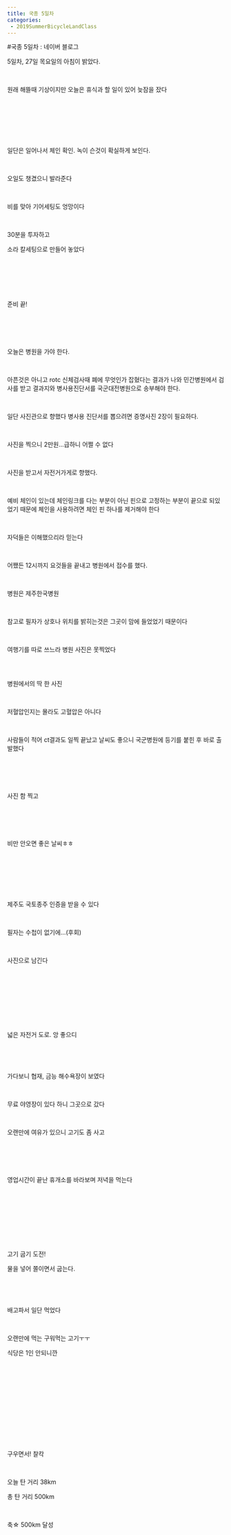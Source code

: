 ```yaml
---
title: 국종 5일차
categories:
 - 2019SummerBicycleLandClass
---
```

#국종 5일차 : 네이버 블로그
<div class="wrap_rabbit pcol2 _param(1) _postViewArea221573292440" id="post-view221573292440">
<!-- Rabbit HTML --><div class="se-viewer se-theme-default" lang="ko-KR">
<!-- SE_DOC_HEADER_END -->
<div class="se-main-container">
<div class="se-component se-text se-l-default" id="SE-57f25107-99b1-11e9-9aaf-e57bdb210bdc">
<div class="se-component-content">
<div class="se-section se-section-text se-l-default">
<div class="se-module se-module-text"><!-- SE-TEXT { --><p class="se-text-paragraph se-text-paragraph-align-" id="SE-b3215d32-99fb-11e9-bdc1-1b9b3fe1d43d" style=""><span class="se-fs- se-ff-" id="SE-d5066da3-99fb-11e9-bdc1-b5b4067c705f" style="">5일차, 27일 목요일의 아침이 밝았다.</span></p><!-- } SE-TEXT --><!-- SE-TEXT { --><p class="se-text-paragraph se-text-paragraph-align-" id="SE-b3215d33-99fb-11e9-bdc1-4b4cfb356885" style=""><span class="se-fs- se-ff-" id="SE-d5066da4-99fb-11e9-bdc1-710086da8aee" style="">​</span></p><!-- } SE-TEXT --><!-- SE-TEXT { --><p class="se-text-paragraph se-text-paragraph-align-" id="SE-b3215d34-99fb-11e9-bdc1-e13bf104c26c" style=""><span class="se-fs- se-ff-" id="SE-d50694b5-99fb-11e9-bdc1-4d266d7ddf91" style="">원래 해뜰때 기상이지만 오늘은 휴식과 할 일이 있어 늦잠을 잤다</span></p><!-- } SE-TEXT --><!-- SE-TEXT { --><p class="se-text-paragraph se-text-paragraph-align-" id="SE-a429854b-99b7-11e9-9aaf-61756f246b57" style=""><span class="se-fs- se-ff-" id="SE-d50694b6-99fb-11e9-bdc1-154da6a281ec" style="">​</span></p><!-- } SE-TEXT --><!-- SE-TEXT { --><p class="se-text-paragraph se-text-paragraph-align-" id="SE-d50694b8-99fb-11e9-bdc1-535434cc4184" style=""><span class="se-fs- se-ff-" id="SE-d50694b7-99fb-11e9-bdc1-2513c3195a4b" style="">​</span></p><!-- } SE-TEXT --><!-- SE-TEXT { --><p class="se-text-paragraph se-text-paragraph-align-" id="SE-d50694ba-99fb-11e9-bdc1-b9b3ff8d9064" style=""><span class="se-fs- se-ff-" id="SE-d50694b9-99fb-11e9-bdc1-3b98e2f699a7" style="">​</span></p><!-- } SE-TEXT --></div>
</div>
</div>
</div> <div class="se-component se-image se-l-default" id="SE-5435be26-99b1-11e9-9aaf-99211b1ac207">
<div class="se-component-content se-component-content-fit">
<div class="se-section se-section-image se-l-default se-section-align-">
<a class="se-module se-module-image __se_image_link __se_link" data-linkdata='{"id" : "SE-5435be26-99b1-11e9-9aaf-99211b1ac207", "src" : "https://postfiles.pstatic.net/MjAxOTA2MjhfMTA3/MDAxNTYxNzMyNDgyNzk1.LxqO8Vbx1O8vgaLIvHBlFfqgSpyYWlUNCojJMLxnGAAg.PJv1IzGS4HHihemo1ndj-GbxFL0VocFInH7UpxzVtdkg.JPEG.dls32208/20190627_103716.jpg", "linkUse" : "false", "link" : ""}' data-linktype="img" href="#" onclick="return false;" style=" ">
<img alt="" class="se-image-resource" data-height="506" data-lazy-src="https://postfiles.pstatic.net/MjAxOTA2MjhfMTA3/MDAxNTYxNzMyNDgyNzk1.LxqO8Vbx1O8vgaLIvHBlFfqgSpyYWlUNCojJMLxnGAAg.PJv1IzGS4HHihemo1ndj-GbxFL0VocFInH7UpxzVtdkg.JPEG.dls32208/20190627_103716.jpg?type=w966" data-width="900" src="https://postfiles.pstatic.net/MjAxOTA2MjhfMTA3/MDAxNTYxNzMyNDgyNzk1.LxqO8Vbx1O8vgaLIvHBlFfqgSpyYWlUNCojJMLxnGAAg.PJv1IzGS4HHihemo1ndj-GbxFL0VocFInH7UpxzVtdkg.JPEG.dls32208/20190627_103716.jpg?type=w80_blur">
</img></a> </div>
</div>
</div> <div class="se-component se-text se-l-default" id="SE-924be81c-99b1-11e9-9aaf-19e4237fe9ee">
<div class="se-component-content">
<div class="se-section se-section-text se-l-default">
<div class="se-module se-module-text"><!-- SE-TEXT { --><p class="se-text-paragraph se-text-paragraph-align-" id="SE-b3249187-99fb-11e9-bdc1-93db2fef6c19" style=""><span class="se-fs- se-ff-" id="SE-d507580b-99fb-11e9-bdc1-c990315e09b5" style="">일단은 일어나서 체인 확인. 녹이 슨것이 확실하게 보인다.</span></p><!-- } SE-TEXT --><!-- SE-TEXT { --><p class="se-text-paragraph se-text-paragraph-align-" id="SE-b3249188-99fb-11e9-bdc1-31c32c78b3ff" style=""><span class="se-fs- se-ff-" id="SE-d507580c-99fb-11e9-bdc1-cdd171175212" style="">​</span></p><!-- } SE-TEXT --><!-- SE-TEXT { --><p class="se-text-paragraph se-text-paragraph-align-" id="SE-b3249189-99fb-11e9-bdc1-155547817bca" style=""><span class="se-fs- se-ff-" id="SE-d507580d-99fb-11e9-bdc1-7dd56ba08272" style="">오일도 챙겼으니 발라준다</span></p><!-- } SE-TEXT --><!-- SE-TEXT { --><p class="se-text-paragraph se-text-paragraph-align-" id="SE-b324918a-99fb-11e9-bdc1-0bb947c1301d" style=""><span class="se-fs- se-ff-" id="SE-d507580e-99fb-11e9-bdc1-6b1fd23371f9" style="">​</span></p><!-- } SE-TEXT --><!-- SE-TEXT { --><p class="se-text-paragraph se-text-paragraph-align-" id="SE-b324918b-99fb-11e9-bdc1-bf7a4fb29cdb" style=""><span class="se-fs- se-ff-" id="SE-d507580f-99fb-11e9-bdc1-793aaffc91a8" style="">비를 맞아 기어세팅도 엉망이다</span></p><!-- } SE-TEXT --><!-- SE-TEXT { --><p class="se-text-paragraph se-text-paragraph-align-" id="SE-b324918c-99fb-11e9-bdc1-ff094a3562ce" style=""><span class="se-fs- se-ff-" id="SE-d5075810-99fb-11e9-bdc1-99047f992d49" style="">​</span></p><!-- } SE-TEXT --><!-- SE-TEXT { --><p class="se-text-paragraph se-text-paragraph-align-" id="SE-b324918d-99fb-11e9-bdc1-4b56e8adca9f" style=""><span class="se-fs- se-ff-" id="SE-d5077f21-99fb-11e9-bdc1-7d720e10b709" style="">30분을 투자하고</span></p><!-- } SE-TEXT --><!-- SE-TEXT { --><p class="se-text-paragraph se-text-paragraph-align-" id="SE-b324918e-99fb-11e9-bdc1-d58b72fba9dd" style=""><span class="se-fs- se-ff-" id="SE-d5077f22-99fb-11e9-bdc1-eb1803dd505e" style="">소라 칼세팅으로 만들어 놓았다</span></p><!-- } SE-TEXT --><!-- SE-TEXT { --><p class="se-text-paragraph se-text-paragraph-align-" id="SE-b324918f-99fb-11e9-bdc1-e3f36c41b386" style=""><span class="se-fs- se-ff-" id="SE-d5077f23-99fb-11e9-bdc1-a75a4be0a106" style="">​</span></p><!-- } SE-TEXT --><!-- SE-TEXT { --><p class="se-text-paragraph se-text-paragraph-align-" id="SE-b3249190-99fb-11e9-bdc1-8f8448040128" style=""><span class="se-fs- se-ff-" id="SE-d5077f24-99fb-11e9-bdc1-f72097631d5d" style="">​</span></p><!-- } SE-TEXT --><!-- SE-TEXT { --><p class="se-text-paragraph se-text-paragraph-align-" id="SE-b3249191-99fb-11e9-bdc1-f9abdd76ccbe" style=""><span class="se-fs- se-ff-" id="SE-d5077f25-99fb-11e9-bdc1-f1aa6c32b8dc" style="">​</span></p><!-- } SE-TEXT --><!-- SE-TEXT { --><p class="se-text-paragraph se-text-paragraph-align-" id="SE-a42a21a7-99b7-11e9-9aaf-d534bfa32002" style=""><span class="se-fs- se-ff-" id="SE-d5077f26-99fb-11e9-bdc1-cb348f2f330e" style="">준비 끝!</span></p><!-- } SE-TEXT --></div>
</div>
</div>
</div> <div class="se-component se-image se-l-default" id="SE-54360c47-99b1-11e9-9aaf-a59f8596c7f8">
<div class="se-component-content se-component-content-fit">
<div class="se-section se-section-image se-l-default se-section-align-">
<a class="se-module se-module-image __se_image_link __se_link" data-linkdata='{"id" : "SE-54360c47-99b1-11e9-9aaf-a59f8596c7f8", "src" : "https://postfiles.pstatic.net/MjAxOTA2MjhfMTA3/MDAxNTYxNzMyNDgzOTM1.KW68anG-y1J37ynxFdy7Ki-FYK6KyR-RNGS4PLi5R0Eg.dQ8hVBOJGoABVPBPOuinuLvto4N17zfCM9nbpXcJFdUg.JPEG.dls32208/20190627_104809.jpg", "linkUse" : "false", "link" : ""}' data-linktype="img" href="#" onclick="return false;" style=" ">
<img alt="" class="se-image-resource" data-height="506" data-lazy-src="https://postfiles.pstatic.net/MjAxOTA2MjhfMTA3/MDAxNTYxNzMyNDgzOTM1.KW68anG-y1J37ynxFdy7Ki-FYK6KyR-RNGS4PLi5R0Eg.dQ8hVBOJGoABVPBPOuinuLvto4N17zfCM9nbpXcJFdUg.JPEG.dls32208/20190627_104809.jpg?type=w966" data-width="900" src="https://postfiles.pstatic.net/MjAxOTA2MjhfMTA3/MDAxNTYxNzMyNDgzOTM1.KW68anG-y1J37ynxFdy7Ki-FYK6KyR-RNGS4PLi5R0Eg.dQ8hVBOJGoABVPBPOuinuLvto4N17zfCM9nbpXcJFdUg.JPEG.dls32208/20190627_104809.jpg?type=w80_blur">
</img></a> </div>
</div>
</div> <div class="se-component se-text se-l-default" id="SE-c8d564cb-99b1-11e9-9aaf-db70505dd966">
<div class="se-component-content">
<div class="se-section se-section-text se-l-default">
<div class="se-module se-module-text"><!-- SE-TEXT { --><p class="se-text-paragraph se-text-paragraph-align-" id="SE-b325ca14-99fb-11e9-bdc1-857b21d23154" style=""><span class="se-fs- se-ff-" id="SE-d5081b67-99fb-11e9-bdc1-bdf3b03c6f6b" style="">​</span></p><!-- } SE-TEXT --><!-- SE-TEXT { --><p class="se-text-paragraph se-text-paragraph-align-" id="SE-b325ca15-99fb-11e9-bdc1-ffcb87725313" style=""><span class="se-fs- se-ff-" id="SE-d5084278-99fb-11e9-bdc1-a518d901d736" style="">​</span></p><!-- } SE-TEXT --><!-- SE-TEXT { --><p class="se-text-paragraph se-text-paragraph-align-" id="SE-b325ca16-99fb-11e9-bdc1-13b715fb028f" style=""><span class="se-fs- se-ff-" id="SE-d5084279-99fb-11e9-bdc1-097e1612a7bf" style="">오늘은 병원을 가야 한다.</span></p><!-- } SE-TEXT --><!-- SE-TEXT { --><p class="se-text-paragraph se-text-paragraph-align-" id="SE-b325f127-99fb-11e9-bdc1-29fd0bf8fc73" style=""><span class="se-fs- se-ff-" id="SE-d508427a-99fb-11e9-bdc1-c9b8550d24f2" style="">​</span></p><!-- } SE-TEXT --><!-- SE-TEXT { --><p class="se-text-paragraph se-text-paragraph-align-" id="SE-b325f128-99fb-11e9-bdc1-43bcf51ca2c5" style=""><span class="se-fs- se-ff-" id="SE-d508427b-99fb-11e9-bdc1-511d50bc83b4" style="">아픈것은 아니고 rotc 신체검사때 폐에 무엇인가 잡혔다는 결과가 나와 민간병원에서 검사를 받고 결과지와 병사용진단서를 국군대전병원으로 송부해야 한다.</span></p><!-- } SE-TEXT --><!-- SE-TEXT { --><p class="se-text-paragraph se-text-paragraph-align-" id="SE-b325f129-99fb-11e9-bdc1-1fe7057f7b83" style=""><span class="se-fs- se-ff-" id="SE-d508427c-99fb-11e9-bdc1-632eb6ee25c6" style="">​</span></p><!-- } SE-TEXT --><!-- SE-TEXT { --><p class="se-text-paragraph se-text-paragraph-align-" id="SE-b325f12a-99fb-11e9-bdc1-21ad8ee4a6d5" style=""><span class="se-fs- se-ff-" id="SE-d508427d-99fb-11e9-bdc1-ff87ee8e2133" style="">일단 사진관으로 향했다 병사용 진단서를 뽑으려면 증명사진 2장이 필요하다.</span></p><!-- } SE-TEXT --><!-- SE-TEXT { --><p class="se-text-paragraph se-text-paragraph-align-" id="SE-b325f12b-99fb-11e9-bdc1-53d1af59c24d" style=""><span class="se-fs- se-ff-" id="SE-d508427e-99fb-11e9-bdc1-ed84157cd87a" style="">​</span></p><!-- } SE-TEXT --><!-- SE-TEXT { --><p class="se-text-paragraph se-text-paragraph-align-" id="SE-b325f12c-99fb-11e9-bdc1-c98858cbe97f" style=""><span class="se-fs- se-ff-" id="SE-d508698f-99fb-11e9-bdc1-f95c3b0ef46d" style="">사진을 찍으니 2만원...급하니 어쩔 수 없다</span></p><!-- } SE-TEXT --><!-- SE-TEXT { --><p class="se-text-paragraph se-text-paragraph-align-" id="SE-b325f12d-99fb-11e9-bdc1-4323b1791aa5" style=""><span class="se-fs- se-ff-" id="SE-d5086990-99fb-11e9-bdc1-59cabcc2a442" style="">​</span></p><!-- } SE-TEXT --><!-- SE-TEXT { --><p class="se-text-paragraph se-text-paragraph-align-" id="SE-b325f12e-99fb-11e9-bdc1-33dd84ff6e67" style=""><span class="se-fs- se-ff-" id="SE-d5086991-99fb-11e9-bdc1-f135f1aa2a35" style="">사진을 받고서 자전거가게로 향했다.</span></p><!-- } SE-TEXT --><!-- SE-TEXT { --><p class="se-text-paragraph se-text-paragraph-align-" id="SE-b325f12f-99fb-11e9-bdc1-9f5045430a98" style=""><span class="se-fs- se-ff-" id="SE-d5086992-99fb-11e9-bdc1-0d9e5320e7ab" style="">​</span></p><!-- } SE-TEXT --><!-- SE-TEXT { --><p class="se-text-paragraph se-text-paragraph-align-" id="SE-b325f130-99fb-11e9-bdc1-c7d0fff24907" style=""><span class="se-fs- se-ff-" id="SE-d5086993-99fb-11e9-bdc1-0398b5099aad" style="">예비 체인이 있는데 체인링크를 다는 부분이 아닌 핀으로 고정하는 부분이 끝으로 되있었기 때문에 체인을 사용하려면 체인 핀 하나를 제거해야 한다</span></p><!-- } SE-TEXT --><!-- SE-TEXT { --><p class="se-text-paragraph se-text-paragraph-align-" id="SE-b325f131-99fb-11e9-bdc1-93cf8e3a7ec4" style=""><span class="se-fs- se-ff-" id="SE-d5086994-99fb-11e9-bdc1-574deb838068" style="">​</span></p><!-- } SE-TEXT --><!-- SE-TEXT { --><p class="se-text-paragraph se-text-paragraph-align-" id="SE-b325f132-99fb-11e9-bdc1-5f593dfb5057" style=""><span class="se-fs- se-ff-" id="SE-d5086995-99fb-11e9-bdc1-0dade8615187" style="">자덕들은 이해했으리라 믿는다</span></p><!-- } SE-TEXT --><!-- SE-TEXT { --><p class="se-text-paragraph se-text-paragraph-align-" id="SE-b325f133-99fb-11e9-bdc1-b99b9d2ee5d0" style=""><span class="se-fs- se-ff-" id="SE-d5086996-99fb-11e9-bdc1-13634c317a2c" style="">​</span></p><!-- } SE-TEXT --><!-- SE-TEXT { --><p class="se-text-paragraph se-text-paragraph-align-" id="SE-b325f134-99fb-11e9-bdc1-1b58befc8594" style=""><span class="se-fs- se-ff-" id="SE-d5086997-99fb-11e9-bdc1-fd84ac759cbf" style="">어쨌든 12시까지 요것들을 끝내고 병원에서 접수를 했다.</span></p><!-- } SE-TEXT --><!-- SE-TEXT { --><p class="se-text-paragraph se-text-paragraph-align-" id="SE-b325f135-99fb-11e9-bdc1-91427e8b9417" style=""><span class="se-fs- se-ff-" id="SE-d50890a8-99fb-11e9-bdc1-b7b68770fc95" style="">​</span></p><!-- } SE-TEXT --><!-- SE-TEXT { --><p class="se-text-paragraph se-text-paragraph-align-" id="SE-b325f136-99fb-11e9-bdc1-ef1dbc1d44c9" style=""><span class="se-fs- se-ff-" id="SE-d50890a9-99fb-11e9-bdc1-71a875d65f4a" style="">병원은 제주한국병원</span></p><!-- } SE-TEXT --><!-- SE-TEXT { --><p class="se-text-paragraph se-text-paragraph-align-" id="SE-b325f137-99fb-11e9-bdc1-b1ac375e6c3c" style=""><span class="se-fs- se-ff-" id="SE-d50890aa-99fb-11e9-bdc1-bbe6c9bab8d0" style="">​</span></p><!-- } SE-TEXT --><!-- SE-TEXT { --><p class="se-text-paragraph se-text-paragraph-align-" id="SE-b325f138-99fb-11e9-bdc1-c7c320e4ce06" style=""><span class="se-fs- se-ff-" id="SE-d50890ab-99fb-11e9-bdc1-5fcdfef32058" style="">참고로 필자가 상호나 위치를 밝히는것은 그곳이 맘에 들었었기 때문이다</span></p><!-- } SE-TEXT --><!-- SE-TEXT { --><p class="se-text-paragraph se-text-paragraph-align-" id="SE-a42b0b33-99b7-11e9-9aaf-8764713e645b" style=""><span class="se-fs- se-ff-" id="SE-d50890ac-99fb-11e9-bdc1-65c7d7caa89a" style="">​</span></p><!-- } SE-TEXT --><!-- SE-TEXT { --><p class="se-text-paragraph se-text-paragraph-align-" id="SE-d50890ae-99fb-11e9-bdc1-599260883469" style=""><span class="se-fs- se-ff-" id="SE-d50890ad-99fb-11e9-bdc1-4d45b86f8887" style="">여행기를 따로 쓰느라 병원 사진은 못찍었다</span></p><!-- } SE-TEXT --><!-- SE-TEXT { --><p class="se-text-paragraph se-text-paragraph-align-" id="SE-d50890b0-99fb-11e9-bdc1-6741aa5e7f12" style=""><span class="se-fs- se-ff-" id="SE-d50890af-99fb-11e9-bdc1-5fe674bc9270" style="">​</span></p><!-- } SE-TEXT --></div>
</div>
</div>
</div> <div class="se-component se-image se-l-default" id="SE-5436f6a9-99b1-11e9-9aaf-214e4811af36">
<div class="se-component-content se-component-content-fit">
<div class="se-section se-section-image se-l-default se-section-align-">
<a class="se-module se-module-image __se_image_link __se_link" data-linkdata='{"id" : "SE-5436f6a9-99b1-11e9-9aaf-214e4811af36", "src" : "https://postfiles.pstatic.net/MjAxOTA2MjhfMjY3/MDAxNTYxNzMyNDg1NDM4.9i4C7hnzTkvhH9znpLgJOjxPZol8M9UuBRmVwOzEQ6og.UktQ-3eb01gGxV_zDYe5UB-IgdvOyqc3CxJmataGRcYg.JPEG.dls32208/20190627_143220.jpg", "linkUse" : "false", "link" : ""}' data-linktype="img" href="#" onclick="return false;" style=" ">
<img alt="" class="se-image-resource" data-height="1600" data-lazy-src="https://postfiles.pstatic.net/MjAxOTA2MjhfMjY3/MDAxNTYxNzMyNDg1NDM4.9i4C7hnzTkvhH9znpLgJOjxPZol8M9UuBRmVwOzEQ6og.UktQ-3eb01gGxV_zDYe5UB-IgdvOyqc3CxJmataGRcYg.JPEG.dls32208/20190627_143220.jpg?type=w966" data-width="900" src="https://postfiles.pstatic.net/MjAxOTA2MjhfMjY3/MDAxNTYxNzMyNDg1NDM4.9i4C7hnzTkvhH9znpLgJOjxPZol8M9UuBRmVwOzEQ6og.UktQ-3eb01gGxV_zDYe5UB-IgdvOyqc3CxJmataGRcYg.JPEG.dls32208/20190627_143220.jpg?type=w80_blur">
</img></a> </div>
</div>
</div> <div class="se-component se-text se-l-default" id="SE-7c5bbad8-99b4-11e9-9aaf-9bd803b8caea">
<div class="se-component-content">
<div class="se-section se-section-text se-l-default">
<div class="se-module se-module-text"><!-- SE-TEXT { --><p class="se-text-paragraph se-text-paragraph-align-" id="SE-b32729bb-99fb-11e9-bdc1-334055ec85a3" style=""><span class="se-fs- se-ff-" id="SE-d5092cf1-99fb-11e9-bdc1-5110b2623085" style="">병원에서의 딱 한 사진</span></p><!-- } SE-TEXT --><!-- SE-TEXT { --><p class="se-text-paragraph se-text-paragraph-align-" id="SE-b32729bc-99fb-11e9-bdc1-192fe13056da" style=""><span class="se-fs- se-ff-" id="SE-d5095402-99fb-11e9-bdc1-cba85b24f455" style="">​</span></p><!-- } SE-TEXT --><!-- SE-TEXT { --><p class="se-text-paragraph se-text-paragraph-align-" id="SE-b32729bd-99fb-11e9-bdc1-ab3334f89635" style=""><span class="se-fs- se-ff-" id="SE-d5095403-99fb-11e9-bdc1-e97c90071851" style="">저혈압인지는 몰라도 고혈압은 아니다</span></p><!-- } SE-TEXT --><!-- SE-TEXT { --><p class="se-text-paragraph se-text-paragraph-align-" id="SE-a42ba77f-99b7-11e9-9aaf-9d337644f060" style=""><span class="se-fs- se-ff-" id="SE-d5095404-99fb-11e9-bdc1-fb1f47e820de" style="">​</span></p><!-- } SE-TEXT --><!-- SE-TEXT { --><p class="se-text-paragraph se-text-paragraph-align-" id="SE-d5095406-99fb-11e9-bdc1-e14d06ae6376" style=""><span class="se-fs- se-ff-" id="SE-d5095405-99fb-11e9-bdc1-e731a746632d" style="">사람들이 적어 ct결과도 일찍 끝났고 날씨도 좋으니 국군병원에 등기를 붙힌 후 바로 출발했다</span></p><!-- } SE-TEXT --><!-- SE-TEXT { --><p class="se-text-paragraph se-text-paragraph-align-" id="SE-d5095408-99fb-11e9-bdc1-2b0bd963aff7" style=""><span class="se-fs- se-ff-" id="SE-d5095407-99fb-11e9-bdc1-193f9ec6d70a" style="">​</span></p><!-- } SE-TEXT --></div>
</div>
</div>
</div> <div class="se-component se-image se-l-default" id="SE-54371dba-99b1-11e9-9aaf-0fe0a4cb6a4e">
<div class="se-component-content se-component-content-fit">
<div class="se-section se-section-image se-l-default se-section-align-">
<a class="se-module se-module-image __se_image_link __se_link" data-linkdata='{"id" : "SE-54371dba-99b1-11e9-9aaf-0fe0a4cb6a4e", "src" : "https://postfiles.pstatic.net/MjAxOTA2MjhfMTIy/MDAxNTYxNzMyNDg2NjE0.VkWUZUxMFD9MOf2OdOKiJooifZxzMchFhLzdjvsXx5Qg.Pgm7y_tlxZHr60gLHe8lemSGXIY6SCB83_e5cRSsTK0g.JPEG.dls32208/20190627_165148.jpg", "linkUse" : "false", "link" : ""}' data-linktype="img" href="#" onclick="return false;" style=" ">
<img alt="" class="se-image-resource" data-height="506" data-lazy-src="https://postfiles.pstatic.net/MjAxOTA2MjhfMTIy/MDAxNTYxNzMyNDg2NjE0.VkWUZUxMFD9MOf2OdOKiJooifZxzMchFhLzdjvsXx5Qg.Pgm7y_tlxZHr60gLHe8lemSGXIY6SCB83_e5cRSsTK0g.JPEG.dls32208/20190627_165148.jpg?type=w966" data-width="900" src="https://postfiles.pstatic.net/MjAxOTA2MjhfMTIy/MDAxNTYxNzMyNDg2NjE0.VkWUZUxMFD9MOf2OdOKiJooifZxzMchFhLzdjvsXx5Qg.Pgm7y_tlxZHr60gLHe8lemSGXIY6SCB83_e5cRSsTK0g.JPEG.dls32208/20190627_165148.jpg?type=w80_blur">
</img></a> </div>
</div>
</div> <div class="se-component se-text se-l-default" id="SE-bda71f03-99b4-11e9-9aaf-2541ce06c13b">
<div class="se-component-content">
<div class="se-section se-section-text se-l-default">
<div class="se-module se-module-text"><!-- SE-TEXT { --><p class="se-text-paragraph se-text-paragraph-align-" id="SE-a42c1cb5-99b7-11e9-9aaf-f7443e9c2652" style=""><span class="se-fs- se-ff-" id="SE-d50a8c89-99fb-11e9-bdc1-237060730acc" style="">​</span></p><!-- } SE-TEXT --><!-- SE-TEXT { --><p class="se-text-paragraph se-text-paragraph-align-" id="SE-d50a8c8b-99fb-11e9-bdc1-1994d1194cc9" style=""><span class="se-fs- se-ff-" id="SE-d50a8c8a-99fb-11e9-bdc1-edd48fe8f8c0" style="">사진 함 찍고</span></p><!-- } SE-TEXT --><!-- SE-TEXT { --><p class="se-text-paragraph se-text-paragraph-align-" id="SE-d50a8c8d-99fb-11e9-bdc1-0bfbfd19f4e2" style=""><span class="se-fs- se-ff-" id="SE-d50a8c8c-99fb-11e9-bdc1-d528b57a22af" style="">​</span></p><!-- } SE-TEXT --></div>
</div>
</div>
</div> <div class="se-component se-image se-l-default" id="SE-543744cb-99b1-11e9-9aaf-4b6792ebb797">
<div class="se-component-content se-component-content-fit">
<div class="se-section se-section-image se-l-default se-section-align-">
<a class="se-module se-module-image __se_image_link __se_link" data-linkdata='{"id" : "SE-543744cb-99b1-11e9-9aaf-4b6792ebb797", "src" : "https://postfiles.pstatic.net/MjAxOTA2MjhfMTk5/MDAxNTYxNzMyNDg3Nzk4.2kAq2quU6k-xfV5JhWiX1E0rxK3sxpliDEC-AfjvsTUg.gwUFOX6XnGUy-ry8K2IsEkEkyP8ZQodiqwKE1t93u9cg.JPEG.dls32208/20190627_173016.jpg", "linkUse" : "false", "link" : ""}' data-linktype="img" href="#" onclick="return false;" style=" ">
<img alt="" class="se-image-resource" data-height="506" data-lazy-src="https://postfiles.pstatic.net/MjAxOTA2MjhfMTk5/MDAxNTYxNzMyNDg3Nzk4.2kAq2quU6k-xfV5JhWiX1E0rxK3sxpliDEC-AfjvsTUg.gwUFOX6XnGUy-ry8K2IsEkEkyP8ZQodiqwKE1t93u9cg.JPEG.dls32208/20190627_173016.jpg?type=w966" data-width="900" src="https://postfiles.pstatic.net/MjAxOTA2MjhfMTk5/MDAxNTYxNzMyNDg3Nzk4.2kAq2quU6k-xfV5JhWiX1E0rxK3sxpliDEC-AfjvsTUg.gwUFOX6XnGUy-ry8K2IsEkEkyP8ZQodiqwKE1t93u9cg.JPEG.dls32208/20190627_173016.jpg?type=w80_blur"/>
</a> </div>
</div>
</div> <div class="se-component se-text se-l-default" id="SE-ef4db176-99b4-11e9-9aaf-73e3c975c408">
<div class="se-component-content">
<div class="se-section se-section-text se-l-default">
<div class="se-module se-module-text"><!-- SE-TEXT { --><p class="se-text-paragraph se-text-paragraph-align-" id="SE-b3294ca2-99fb-11e9-bdc1-6f6f381b3b08" style=""><span class="se-fs- se-ff-" id="SE-d50b76ee-99fb-11e9-bdc1-4b54d9b6d77b" style="">​</span></p><!-- } SE-TEXT --><!-- SE-TEXT { --><p class="se-text-paragraph se-text-paragraph-align-" id="SE-b3294ca3-99fb-11e9-bdc1-ff27d835597e" style=""><span class="se-fs- se-ff-" id="SE-d50b76ef-99fb-11e9-bdc1-3907e66cf4c6" style="">비만 안오면 좋은 날씨ㅎㅎ</span></p><!-- } SE-TEXT --><!-- SE-TEXT { --><p class="se-text-paragraph se-text-paragraph-align-" id="SE-a42cb8ff-99b7-11e9-9aaf-4736dcb4d9af" style=""><span class="se-fs- se-ff-" id="SE-d50b76f0-99fb-11e9-bdc1-351179c1bb90" style="">​</span></p><!-- } SE-TEXT --><!-- SE-TEXT { --><p class="se-text-paragraph se-text-paragraph-align-" id="SE-d50b76f2-99fb-11e9-bdc1-a1c3054ae54a" style=""><span class="se-fs- se-ff-" id="SE-d50b76f1-99fb-11e9-bdc1-2b1fd04bfe34" style="">​</span></p><!-- } SE-TEXT --><!-- SE-TEXT { --><p class="se-text-paragraph se-text-paragraph-align-" id="SE-d50b9e04-99fb-11e9-bdc1-8115806b3a2c" style=""><span class="se-fs- se-ff-" id="SE-d50b9e03-99fb-11e9-bdc1-390165670b01" style="">​</span></p><!-- } SE-TEXT --></div>
</div>
</div>
</div> <div class="se-component se-image se-l-default" id="SE-54376bdc-99b1-11e9-9aaf-d70fc1f18897">
<div class="se-component-content se-component-content-fit">
<div class="se-section se-section-image se-l-default se-section-align-">
<a class="se-module se-module-image __se_image_link __se_link" data-linkdata='{"id" : "SE-54376bdc-99b1-11e9-9aaf-d70fc1f18897", "src" : "https://postfiles.pstatic.net/MjAxOTA2MjhfMTMg/MDAxNTYxNzMyNDg5NDc2.FtM69F0nn-jXT_i9nY2bvXth6BcYxdV-6LB0yo8myB4g.lZ7LU9WU68I2muJgxgdtVlFRz07xbNV4lHOHQghq8OUg.JPEG.dls32208/20190627_181440.jpg", "linkUse" : "false", "link" : ""}' data-linktype="img" href="#" onclick="return false;" style=" ">
<img alt="" class="se-image-resource" data-height="1600" data-lazy-src="https://postfiles.pstatic.net/MjAxOTA2MjhfMTMg/MDAxNTYxNzMyNDg5NDc2.FtM69F0nn-jXT_i9nY2bvXth6BcYxdV-6LB0yo8myB4g.lZ7LU9WU68I2muJgxgdtVlFRz07xbNV4lHOHQghq8OUg.JPEG.dls32208/20190627_181440.jpg?type=w966" data-width="900" src="https://postfiles.pstatic.net/MjAxOTA2MjhfMTMg/MDAxNTYxNzMyNDg5NDc2.FtM69F0nn-jXT_i9nY2bvXth6BcYxdV-6LB0yo8myB4g.lZ7LU9WU68I2muJgxgdtVlFRz07xbNV4lHOHQghq8OUg.JPEG.dls32208/20190627_181440.jpg?type=w80_blur"/>
</a> </div>
</div>
</div> <div class="se-component se-text se-l-default" id="SE-fd13b1f1-99b4-11e9-9aaf-45a53c65213b">
<div class="se-component-content">
<div class="se-section se-section-text se-l-default">
<div class="se-module se-module-text"><!-- SE-TEXT { --><p class="se-text-paragraph se-text-paragraph-align-" id="SE-b32a5e16-99fb-11e9-bdc1-5bdd0a50fafa" style=""><span class="se-fs- se-ff-" id="SE-d50c6155-99fb-11e9-bdc1-fbcb31e59a57" style="">제주도 국토종주 인증을 받을 수 있다</span></p><!-- } SE-TEXT --><!-- SE-TEXT { --><p class="se-text-paragraph se-text-paragraph-align-" id="SE-b32a5e17-99fb-11e9-bdc1-5d568300f1f1" style=""><span class="se-fs- se-ff-" id="SE-d50c8866-99fb-11e9-bdc1-5f08194ed59c" style="">​</span></p><!-- } SE-TEXT --><!-- SE-TEXT { --><p class="se-text-paragraph se-text-paragraph-align-" id="SE-b32a5e18-99fb-11e9-bdc1-d5ef94ea8557" style=""><span class="se-fs- se-ff-" id="SE-d50c8867-99fb-11e9-bdc1-11286141f884" style="">필자는 수첩이 없기에...(후회)</span></p><!-- } SE-TEXT --><!-- SE-TEXT { --><p class="se-text-paragraph se-text-paragraph-align-" id="SE-b32a5e19-99fb-11e9-bdc1-5782d6286ae3" style=""><span class="se-fs- se-ff-" id="SE-d50c8868-99fb-11e9-bdc1-e5294abd1621" style="">​</span></p><!-- } SE-TEXT --><!-- SE-TEXT { --><p class="se-text-paragraph se-text-paragraph-align-" id="SE-b32a5e1a-99fb-11e9-bdc1-79bf55c0aeb4" style=""><span class="se-fs- se-ff-" id="SE-d50c8869-99fb-11e9-bdc1-8d0b1d5c0352" style="">사진으로 남긴다</span></p><!-- } SE-TEXT --><!-- SE-TEXT { --><p class="se-text-paragraph se-text-paragraph-align-" id="SE-a42d554f-99b7-11e9-9aaf-79da6bda80f8" style=""><span class="se-fs- se-ff-" id="SE-d50c886a-99fb-11e9-bdc1-7b292e05e72a" style="">​</span></p><!-- } SE-TEXT --><!-- SE-TEXT { --><p class="se-text-paragraph se-text-paragraph-align-" id="SE-d50c886c-99fb-11e9-bdc1-432e49e1038e" style=""><span class="se-fs- se-ff-" id="SE-d50c886b-99fb-11e9-bdc1-095700c945e0" style="">​</span></p><!-- } SE-TEXT --><!-- SE-TEXT { --><p class="se-text-paragraph se-text-paragraph-align-" id="SE-d50c886e-99fb-11e9-bdc1-894afb0b9a41" style=""><span class="se-fs- se-ff-" id="SE-d50c886d-99fb-11e9-bdc1-ab1cfad775ef" style="">​</span></p><!-- } SE-TEXT --></div>
</div>
</div>
</div> <div class="se-component se-image se-l-default" id="SE-5437b9fd-99b1-11e9-9aaf-fbad4d8e9878">
<div class="se-component-content se-component-content-fit">
<div class="se-section se-section-image se-l-default se-section-align-">
<a class="se-module se-module-image __se_image_link __se_link" data-linkdata='{"id" : "SE-5437b9fd-99b1-11e9-9aaf-fbad4d8e9878", "src" : "https://postfiles.pstatic.net/MjAxOTA2MjhfNTgg/MDAxNTYxNzMyNDkxMTMz.0o6U3e1dRb_55lX3BvuiqEUiWs5cT623cFHhG57y32Eg.-8dlUvbrYns3pFlH7wkHm3L8qiCNSvC8fm1fq3ISKAAg.JPEG.dls32208/20190627_185031.jpg", "linkUse" : "false", "link" : ""}' data-linktype="img" href="#" onclick="return false;" style=" ">
<img alt="" class="se-image-resource" data-height="1600" data-lazy-src="https://postfiles.pstatic.net/MjAxOTA2MjhfNTgg/MDAxNTYxNzMyNDkxMTMz.0o6U3e1dRb_55lX3BvuiqEUiWs5cT623cFHhG57y32Eg.-8dlUvbrYns3pFlH7wkHm3L8qiCNSvC8fm1fq3ISKAAg.JPEG.dls32208/20190627_185031.jpg?type=w966" data-width="900" src="https://postfiles.pstatic.net/MjAxOTA2MjhfNTgg/MDAxNTYxNzMyNDkxMTMz.0o6U3e1dRb_55lX3BvuiqEUiWs5cT623cFHhG57y32Eg.-8dlUvbrYns3pFlH7wkHm3L8qiCNSvC8fm1fq3ISKAAg.JPEG.dls32208/20190627_185031.jpg?type=w80_blur"/>
</a> </div>
</div>
</div> <div class="se-component se-text se-l-default" id="SE-32ce93a0-99b5-11e9-9aaf-0f063d3a67c4">
<div class="se-component-content">
<div class="se-section se-section-text se-l-default">
<div class="se-module se-module-text"><!-- SE-TEXT { --><p class="se-text-paragraph se-text-paragraph-align-" id="SE-b32b969d-99fb-11e9-bdc1-ab54c4a94f9f" style=""><span class="se-fs- se-ff-" id="SE-d50d72cf-99fb-11e9-bdc1-632a43ecc7c9" style="">​</span></p><!-- } SE-TEXT --><!-- SE-TEXT { --><p class="se-text-paragraph se-text-paragraph-align-" id="SE-b32b969e-99fb-11e9-bdc1-e5eae358fbfb" style=""><span class="se-fs- se-ff-" id="SE-d50d99e0-99fb-11e9-bdc1-d97b091394e0" style="">넓은 자전거 도로. 앙 좋으디</span></p><!-- } SE-TEXT --><!-- SE-TEXT { --><p class="se-text-paragraph se-text-paragraph-align-" id="SE-b32b969f-99fb-11e9-bdc1-a72c6f2bd63a" style=""><span class="se-fs- se-ff-" id="SE-d50d99e1-99fb-11e9-bdc1-739143550f66" style="">​</span></p><!-- } SE-TEXT --><!-- SE-TEXT { --><p class="se-text-paragraph se-text-paragraph-align-" id="SE-b32b96a0-99fb-11e9-bdc1-8d13fb757ccc" style=""><span class="se-fs- se-ff-" id="SE-d50d99e2-99fb-11e9-bdc1-536348520082" style="">​</span></p><!-- } SE-TEXT --><!-- SE-TEXT { --><p class="se-text-paragraph se-text-paragraph-align-" id="SE-b32b96a1-99fb-11e9-bdc1-73f768454437" style=""><span class="se-fs- se-ff-" id="SE-d50d99e3-99fb-11e9-bdc1-570471aefdc5" style="">가다보니 협재, 금능 해수욕장이 보였다</span></p><!-- } SE-TEXT --><!-- SE-TEXT { --><p class="se-text-paragraph se-text-paragraph-align-" id="SE-b32b96a2-99fb-11e9-bdc1-679086073830" style=""><span class="se-fs- se-ff-" id="SE-d50d99e4-99fb-11e9-bdc1-2534d640bb9c" style="">​</span></p><!-- } SE-TEXT --><!-- SE-TEXT { --><p class="se-text-paragraph se-text-paragraph-align-" id="SE-b32b96a3-99fb-11e9-bdc1-23c8bdbd775b" style=""><span class="se-fs- se-ff-" id="SE-d50d99e5-99fb-11e9-bdc1-df31890a1de9" style="">무료 야영장이 있다 하니 그곳으로 갔다</span></p><!-- } SE-TEXT --><!-- SE-TEXT { --><p class="se-text-paragraph se-text-paragraph-align-" id="SE-b32b96a4-99fb-11e9-bdc1-a30cb3638a36" style=""><span class="se-fs- se-ff-" id="SE-d50d99e6-99fb-11e9-bdc1-23136dc2efe4" style="">​</span></p><!-- } SE-TEXT --><!-- SE-TEXT { --><p class="se-text-paragraph se-text-paragraph-align-" id="SE-a42df1a5-99b7-11e9-9aaf-7564cc90aa9a" style=""><span class="se-fs- se-ff-" id="SE-d50dc0f7-99fb-11e9-bdc1-5b20cfedcc6b" style="">오랜만에 여유가 있으니 고기도 좀 사고</span></p><!-- } SE-TEXT --><!-- SE-TEXT { --><p class="se-text-paragraph se-text-paragraph-align-" id="SE-d50dc0f9-99fb-11e9-bdc1-85851c369eba" style=""><span class="se-fs- se-ff-" id="SE-d50dc0f8-99fb-11e9-bdc1-95cfcbab9e1f" style="">​</span></p><!-- } SE-TEXT --><!-- SE-TEXT { --><p class="se-text-paragraph se-text-paragraph-align-" id="SE-d50dc0fb-99fb-11e9-bdc1-5309b10ddca3" style=""><span class="se-fs- se-ff-" id="SE-d50dc0fa-99fb-11e9-bdc1-c5dfa7e79920" style="">​</span></p><!-- } SE-TEXT --></div>
</div>
</div>
</div> <div class="se-component se-image se-l-default" id="SE-5437e10e-99b1-11e9-9aaf-033a854f023a">
<div class="se-component-content se-component-content-fit">
<div class="se-section se-section-image se-l-default se-section-align-">
<a class="se-module se-module-image __se_image_link __se_link" data-linkdata='{"id" : "SE-5437e10e-99b1-11e9-9aaf-033a854f023a", "src" : "https://postfiles.pstatic.net/MjAxOTA2MjhfMTkw/MDAxNTYxNzMyNDkyMzY0.3gY6fdpxfhHaJr_Ixke7O6T-QFt5881gKl5L8Jko49sg.rBpZlbaKIKffW-sx9_7pYOvTmk63sQskBxphDNagvbcg.JPEG.dls32208/20190627_195735.jpg", "linkUse" : "false", "link" : ""}' data-linktype="img" href="#" onclick="return false;" style=" ">
<img alt="" class="se-image-resource" data-height="506" data-lazy-src="https://postfiles.pstatic.net/MjAxOTA2MjhfMTkw/MDAxNTYxNzMyNDkyMzY0.3gY6fdpxfhHaJr_Ixke7O6T-QFt5881gKl5L8Jko49sg.rBpZlbaKIKffW-sx9_7pYOvTmk63sQskBxphDNagvbcg.JPEG.dls32208/20190627_195735.jpg?type=w966" data-width="900" src="https://postfiles.pstatic.net/MjAxOTA2MjhfMTkw/MDAxNTYxNzMyNDkyMzY0.3gY6fdpxfhHaJr_Ixke7O6T-QFt5881gKl5L8Jko49sg.rBpZlbaKIKffW-sx9_7pYOvTmk63sQskBxphDNagvbcg.JPEG.dls32208/20190627_195735.jpg?type=w80_blur"/>
</a> </div>
</div>
</div> <div class="se-component se-text se-l-default" id="SE-74f87111-99b5-11e9-9aaf-35460e942a71">
<div class="se-component-content">
<div class="se-section se-section-text se-l-default">
<div class="se-module se-module-text"><!-- SE-TEXT { --><p class="se-text-paragraph se-text-paragraph-align-" id="SE-b32ccf27-99fb-11e9-bdc1-d344044cd876" style=""><span class="se-fs- se-ff-" id="SE-d50ef97c-99fb-11e9-bdc1-15fc50ed4a0b" style="">영업시간이 끝난 휴개소를 바라보며 저녁을 먹는다</span></p><!-- } SE-TEXT --><!-- SE-TEXT { --><p class="se-text-paragraph se-text-paragraph-align-" id="SE-a42e66dd-99b7-11e9-9aaf-9fdcd59868c7" style=""><span class="se-fs- se-ff-" id="SE-d50ef97d-99fb-11e9-bdc1-fdbb57f1053a" style="">​</span></p><!-- } SE-TEXT --><!-- SE-TEXT { --><p class="se-text-paragraph se-text-paragraph-align-" id="SE-d50ef97f-99fb-11e9-bdc1-f97c30ccbe03" style=""><span class="se-fs- se-ff-" id="SE-d50ef97e-99fb-11e9-bdc1-a3fd304267ac" style="">​</span></p><!-- } SE-TEXT --><!-- SE-TEXT { --><p class="se-text-paragraph se-text-paragraph-align-" id="SE-d50f2091-99fb-11e9-bdc1-abc3110ad7f3" style=""><span class="se-fs- se-ff-" id="SE-d50f2090-99fb-11e9-bdc1-4fd7b4bfb847" style="">​</span></p><!-- } SE-TEXT --></div>
</div>
</div>
</div> <div class="se-component se-image se-l-default" id="SE-54382f2f-99b1-11e9-9aaf-5912a9f466c5">
<div class="se-component-content se-component-content-fit">
<div class="se-section se-section-image se-l-default se-section-align-">
<a class="se-module se-module-image __se_image_link __se_link" data-linkdata='{"id" : "SE-54382f2f-99b1-11e9-9aaf-5912a9f466c5", "src" : "https://postfiles.pstatic.net/MjAxOTA2MjhfMjQz/MDAxNTYxNzMyNDkzOTk3.uG0YdUUdwFwzw2AmI1_dzEvQdsRrwZQqXq7yueQ3Krgg.W_H8JeAuJCjU8qmtSj7wFG1JEreDc1YjUBdku3N-1sQg.JPEG.dls32208/20190627_195842.jpg", "linkUse" : "false", "link" : ""}' data-linktype="img" href="#" onclick="return false;" style=" ">
<img alt="" class="se-image-resource" data-height="1600" data-lazy-src="https://postfiles.pstatic.net/MjAxOTA2MjhfMjQz/MDAxNTYxNzMyNDkzOTk3.uG0YdUUdwFwzw2AmI1_dzEvQdsRrwZQqXq7yueQ3Krgg.W_H8JeAuJCjU8qmtSj7wFG1JEreDc1YjUBdku3N-1sQg.JPEG.dls32208/20190627_195842.jpg?type=w966" data-width="900" src="https://postfiles.pstatic.net/MjAxOTA2MjhfMjQz/MDAxNTYxNzMyNDkzOTk3.uG0YdUUdwFwzw2AmI1_dzEvQdsRrwZQqXq7yueQ3Krgg.W_H8JeAuJCjU8qmtSj7wFG1JEreDc1YjUBdku3N-1sQg.JPEG.dls32208/20190627_195842.jpg?type=w80_blur"/>
</a> </div>
</div>
</div> <div class="se-component se-text se-l-default" id="SE-a4091654-99b5-11e9-9aaf-d549e6d77820">
<div class="se-component-content">
<div class="se-section se-section-text se-l-default">
<div class="se-module se-module-text"><!-- SE-TEXT { --><p class="se-text-paragraph se-text-paragraph-align-" id="SE-b32e2eba-99fb-11e9-bdc1-152f5fdcf8d5" style=""><span class="se-fs- se-ff-" id="SE-d50fe3e2-99fb-11e9-bdc1-5fb8742e31ce" style="">​</span></p><!-- } SE-TEXT --><!-- SE-TEXT { --><p class="se-text-paragraph se-text-paragraph-align-" id="SE-b32e2ebb-99fb-11e9-bdc1-55a1b47c9031" style=""><span class="se-fs- se-ff-" id="SE-d50fe3e3-99fb-11e9-bdc1-1fa1e204faa8" style="">고기 굽기 도전!</span></p><!-- } SE-TEXT --><!-- SE-TEXT { --><p class="se-text-paragraph se-text-paragraph-align-" id="SE-b32e2ebc-99fb-11e9-bdc1-ed333743dd9b" style=""><span class="se-fs- se-ff-" id="SE-d50fe3e4-99fb-11e9-bdc1-bb5785c8751b" style="">물을 넣어 쫄이면서 굽는다.</span></p><!-- } SE-TEXT --><!-- SE-TEXT { --><p class="se-text-paragraph se-text-paragraph-align-" id="SE-b32e2ebd-99fb-11e9-bdc1-c7e3d5af59f1" style=""><span class="se-fs- se-ff-" id="SE-d50fe3e5-99fb-11e9-bdc1-b77aea57c582" style="">​</span></p><!-- } SE-TEXT --><!-- SE-TEXT { --><p class="se-text-paragraph se-text-paragraph-align-" id="SE-b32e2ebe-99fb-11e9-bdc1-47f649c750f6" style=""><span class="se-fs- se-ff-" id="SE-d5100af6-99fb-11e9-bdc1-37b4e68eba37" style="">​</span></p><!-- } SE-TEXT --><!-- SE-TEXT { --><p class="se-text-paragraph se-text-paragraph-align-" id="SE-b32e2ebf-99fb-11e9-bdc1-f99e8e05c072" style=""><span class="se-fs- se-ff-" id="SE-d5100af7-99fb-11e9-bdc1-4b0610556ff8" style="">배고파서 일단 먹었다</span></p><!-- } SE-TEXT --><!-- SE-TEXT { --><p class="se-text-paragraph se-text-paragraph-align-" id="SE-b32e2ec0-99fb-11e9-bdc1-e5547e2ce7e8" style=""><span class="se-fs- se-ff-" id="SE-d5100af8-99fb-11e9-bdc1-bbcffbe6ea51" style="">​</span></p><!-- } SE-TEXT --><!-- SE-TEXT { --><p class="se-text-paragraph se-text-paragraph-align-" id="SE-b32e2ec1-99fb-11e9-bdc1-3155cb579f13" style=""><span class="se-fs- se-ff-" id="SE-d5100af9-99fb-11e9-bdc1-dbb776d00a62" style="">오랜만에 먹는 구워먹는 고기ㅜㅜ</span></p><!-- } SE-TEXT --><!-- SE-TEXT { --><p class="se-text-paragraph se-text-paragraph-align-" id="SE-b32e2ec2-99fb-11e9-bdc1-8d1a04714c7e" style=""><span class="se-fs- se-ff-" id="SE-d5100afa-99fb-11e9-bdc1-39fc764ab0d6" style="">식당은 1인 안되니깐</span></p><!-- } SE-TEXT --><!-- SE-TEXT { --><p class="se-text-paragraph se-text-paragraph-align-" id="SE-b32e2ec3-99fb-11e9-bdc1-f5efd9e98458" style=""><span class="se-fs- se-ff-" id="SE-d5100afb-99fb-11e9-bdc1-df55e6906224" style="">​</span></p><!-- } SE-TEXT --><!-- SE-TEXT { --><p class="se-text-paragraph se-text-paragraph-align-" id="SE-a42f0337-99b7-11e9-9aaf-d7250e043a54" style=""><span class="se-fs- se-ff-" id="SE-d5100afc-99fb-11e9-bdc1-c9446f619582" style="">​</span></p><!-- } SE-TEXT --><!-- SE-TEXT { --><p class="se-text-paragraph se-text-paragraph-align-" id="SE-d510320e-99fb-11e9-bdc1-b51760a0fe14" style=""><span class="se-fs- se-ff-" id="SE-d510320d-99fb-11e9-bdc1-ef5b353e7608" style="">​</span></p><!-- } SE-TEXT --><!-- SE-TEXT { --><p class="se-text-paragraph se-text-paragraph-align-" id="SE-d5103210-99fb-11e9-bdc1-3d048f4792c3" style=""><span class="se-fs- se-ff-" id="SE-d510320f-99fb-11e9-bdc1-a3d717c1fe71" style="">​</span></p><!-- } SE-TEXT --></div>
</div>
</div>
</div> <div class="se-component se-image se-l-default" id="SE-54385640-99b1-11e9-9aaf-e31dda9b97b3">
<div class="se-component-content se-component-content-fit">
<div class="se-section se-section-image se-l-default se-section-align-">
<a class="se-module se-module-image __se_image_link __se_link" data-linkdata='{"id" : "SE-54385640-99b1-11e9-9aaf-e31dda9b97b3", "src" : "https://postfiles.pstatic.net/MjAxOTA2MjhfMjcw/MDAxNTYxNzMyNDk1MjM4.-pOVe3BQ9WdxYud_zws4_sG0o0jVSq4wdMsdkVYER_8g.gzULQVG-oOMIguaL8o9Fal2V6b1pSiobkaTjlyBuxdYg.JPEG.dls32208/20190627_195908.jpg", "linkUse" : "false", "link" : ""}' data-linktype="img" href="#" onclick="return false;" style=" ">
<img alt="" class="se-image-resource" data-height="506" data-lazy-src="https://postfiles.pstatic.net/MjAxOTA2MjhfMjcw/MDAxNTYxNzMyNDk1MjM4.-pOVe3BQ9WdxYud_zws4_sG0o0jVSq4wdMsdkVYER_8g.gzULQVG-oOMIguaL8o9Fal2V6b1pSiobkaTjlyBuxdYg.JPEG.dls32208/20190627_195908.jpg?type=w966" data-width="900" src="https://postfiles.pstatic.net/MjAxOTA2MjhfMjcw/MDAxNTYxNzMyNDk1MjM4.-pOVe3BQ9WdxYud_zws4_sG0o0jVSq4wdMsdkVYER_8g.gzULQVG-oOMIguaL8o9Fal2V6b1pSiobkaTjlyBuxdYg.JPEG.dls32208/20190627_195908.jpg?type=w80_blur"/>
</a> </div>
</div>
</div> <div class="se-component se-text se-l-default" id="SE-34eb2a70-99b8-11e9-9aaf-cbff85d75924">
<div class="se-component-content">
<div class="se-section se-section-text se-l-default">
<div class="se-module se-module-text"><!-- SE-TEXT { --><p class="se-text-paragraph se-text-paragraph-align-" id="SE-b32f6746-99fb-11e9-bdc1-bbaf5996fa4c" style=""><span class="se-fs- se-ff-" id="SE-d510f561-99fb-11e9-bdc1-cfd4fc7f6492" style="">​</span></p><!-- } SE-TEXT --><!-- SE-TEXT { --><p class="se-text-paragraph se-text-paragraph-align-" id="SE-b32f6747-99fb-11e9-bdc1-31cc69e47146" style=""><span class="se-fs- se-ff-" id="SE-d510f562-99fb-11e9-bdc1-c1b19e191c8f" style="">​</span></p><!-- } SE-TEXT --><!-- SE-TEXT { --><p class="se-text-paragraph se-text-paragraph-align-" id="SE-b32f6748-99fb-11e9-bdc1-5d3f5d037790" style=""><span class="se-fs- se-ff-" id="SE-d5111c73-99fb-11e9-bdc1-8b57281330a2" style="">구우면서! 찰칵</span></p><!-- } SE-TEXT --><!-- SE-TEXT { --><p class="se-text-paragraph se-text-paragraph-align-" id="SE-b32f6749-99fb-11e9-bdc1-d55cfe329fcb" style=""><span class="se-fs- se-ff-" id="SE-d5111c74-99fb-11e9-bdc1-3dcb2804a454" style="">​</span></p><!-- } SE-TEXT --><!-- SE-TEXT { --><p class="se-text-paragraph se-text-paragraph-align-" id="SE-b32f674a-99fb-11e9-bdc1-170c9829981e" style=""><span class="se-fs- se-ff-" id="SE-d5111c75-99fb-11e9-bdc1-fb94c7d03d41" style="">오늘 탄 거리 38km</span></p><!-- } SE-TEXT --><!-- SE-TEXT { --><p class="se-text-paragraph se-text-paragraph-align-" id="SE-b32f674b-99fb-11e9-bdc1-2dd6aa8717b5" style=""><span class="se-fs- se-ff-" id="SE-d5111c76-99fb-11e9-bdc1-4f12ca244681" style="">총 탄 거리 500km</span></p><!-- } SE-TEXT --><!-- SE-TEXT { --><p class="se-text-paragraph se-text-paragraph-align-" id="SE-3815b6ef-99b8-11e9-9aaf-f5367bb2420f" style=""><span class="se-fs- se-ff-" id="SE-d5111c77-99fb-11e9-bdc1-930fca8887a3" style="">​</span></p><!-- } SE-TEXT --><!-- SE-TEXT { --><p class="se-text-paragraph se-text-paragraph-align-" id="SE-d5111c79-99fb-11e9-bdc1-abea5e9f046a" style=""><span class="se-fs- se-ff-" id="SE-d5111c78-99fb-11e9-bdc1-bb84204dad79" style="">축☆ 500km 달성</span></p><!-- } SE-TEXT --><!-- SE-TEXT { --><p class="se-text-paragraph se-text-paragraph-align-" id="SE-d511438b-99fb-11e9-bdc1-6f8c316a9cf8" style=""><span class="se-fs- se-ff-" id="SE-d5111c7a-99fb-11e9-bdc1-1d79c51eedb5" style="">​</span></p><!-- } SE-TEXT --></div>
</div>
</div>
</div> <div class="se-component se-image se-l-default" id="SE-34e6486f-99b8-11e9-9aaf-557c0ded77bf">
<div class="se-component-content se-component-content-fit">
<div class="se-section se-section-image se-l-default se-section-align-">
<a class="se-module se-module-image __se_image_link __se_link" data-linkdata='{"id" : "SE-34e6486f-99b8-11e9-9aaf-557c0ded77bf", "src" : "https://postfiles.pstatic.net/MjAxOTA2MjlfMjUy/MDAxNTYxNzM1MjExMTU5.S28LPToph-ZxPDUwITzhdExIFJkCxIqPfLg5zyo7Cl8g.N5ocHJwfDWarXnKrOnMgjWkA6nHverWIXxiWRcUIN4Mg.JPEG.dls32208/Screenshot_20190629-001958_Strava.jpg", "linkUse" : "false", "link" : ""}' data-linktype="img" href="#" onclick="return false;" style=" ">
<img alt="" class="se-image-resource" data-height="1900" data-lazy-src="https://postfiles.pstatic.net/MjAxOTA2MjlfMjUy/MDAxNTYxNzM1MjExMTU5.S28LPToph-ZxPDUwITzhdExIFJkCxIqPfLg5zyo7Cl8g.N5ocHJwfDWarXnKrOnMgjWkA6nHverWIXxiWRcUIN4Mg.JPEG.dls32208/Screenshot_20190629-001958_Strava.jpg?type=w966" data-width="900" src="https://postfiles.pstatic.net/MjAxOTA2MjlfMjUy/MDAxNTYxNzM1MjExMTU5.S28LPToph-ZxPDUwITzhdExIFJkCxIqPfLg5zyo7Cl8g.N5ocHJwfDWarXnKrOnMgjWkA6nHverWIXxiWRcUIN4Mg.JPEG.dls32208/Screenshot_20190629-001958_Strava.jpg?type=w80_blur"/>
</a> </div>
</div>
</div> </div>
</div>
</div>